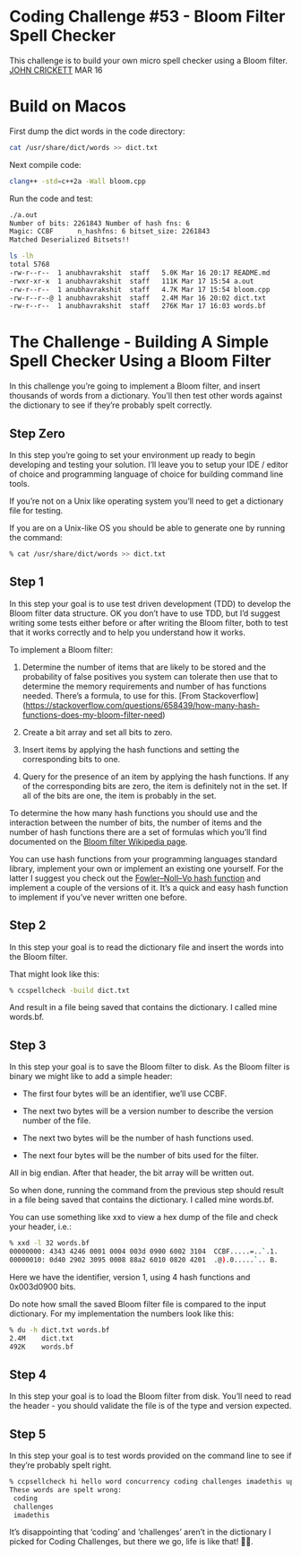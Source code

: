 # Coding Challenge #53 - Bloom Filter Spell Checker
This challenge is to build your own micro spell checker using a Bloom filter.
[JOHN CRICKETT](https://substack.com/redirect/fb7ccef3-d8d3-4d9e-8bd0-406e0dbc2922?j=eyJ1Ijoic201MDUifQ.EKNBcC3593op0wK31sVD6SABX4KbsYz3BcjFPwu9Qbc)
MAR 16
# Build on Macos
First dump the dict words in the code directory:
```sh
cat /usr/share/dict/words >> dict.txt
```

Next compile code:
```sh
clang++ -std=c++2a -Wall bloom.cpp
```

Run the code and test:
```sh
./a.out
Number of bits: 2261843 Number of hash fns: 6
Magic: CCBF      n_hashfns: 6 bitset_size: 2261843
Matched Deserialized Bitsets!!
```

```sh
ls -lh
total 5768
-rw-r--r--  1 anubhavrakshit  staff   5.0K Mar 16 20:17 README.md
-rwxr-xr-x  1 anubhavrakshit  staff   111K Mar 17 15:54 a.out
-rw-r--r--  1 anubhavrakshit  staff   4.7K Mar 17 15:54 bloom.cpp
-rw-r--r--@ 1 anubhavrakshit  staff   2.4M Mar 16 20:02 dict.txt
-rw-r--r--  1 anubhavrakshit  staff   276K Mar 17 16:03 words.bf
```

# The Challenge - Building A Simple Spell Checker Using a Bloom Filter
In this challenge you’re going to implement a Bloom filter, and insert thousands of words from a dictionary. You’ll then test other words against the dictionary to see if they’re probably spelt correctly.

## Step Zero
In this step you’re going to set your environment up ready to begin developing and testing your solution. I’ll leave you to setup your IDE / editor of choice and programming language of choice for building command line tools.

If you’re not on a Unix like operating system you’ll need to get a dictionary file for testing.

If you are on a Unix-like OS you should be able to generate one by running the command:
```sh
% cat /usr/share/dict/words >> dict.txt
```
## Step 1
In this step your goal is to use test driven development (TDD) to develop the Bloom filter data structure. OK you don’t have to use TDD, but I’d suggest writing some tests either before or after writing the Bloom filter, both to test that it works correctly and to help you understand how it works.

To implement a Bloom filter:

1. Determine the number of items that are likely to be stored and the probability of false positives you system can tolerate then use that to determine the memory requirements and number of has functions needed. There’s a formula, to use for this.
[From Stackoverflow] (https://stackoverflow.com/questions/658439/how-many-hash-functions-does-my-bloom-filter-need)
2. Create a bit array and set all bits to zero.

3. Insert items by applying the hash functions and setting the corresponding bits to one.

4. Query for the presence of an item by applying the hash functions. If any of the corresponding bits are zero, the item is definitely not in the set. If all of the bits are one, the item is probably in the set.

To determine the how many hash functions you should use and the interaction between the number of bits, the number of items and the number of hash functions there are a set of formulas which you’ll find documented on the [Bloom filter Wikipedia page](https://substack.com/redirect/3b570b5a-a197-4174-aea7-a0a51836b11a?j=eyJ1Ijoic201MDUifQ.EKNBcC3593op0wK31sVD6SABX4KbsYz3BcjFPwu9Qbc).

You can use hash functions from your programming languages standard library, implement your own or implement an existing one yourself. For the latter I suggest you check out the [Fowler–Noll–Vo hash function](https://substack.com/redirect/d5cec92a-42bf-4a5a-a0be-0849f7287f82?j=eyJ1Ijoic201MDUifQ.EKNBcC3593op0wK31sVD6SABX4KbsYz3BcjFPwu9Qbc) and implement a couple of the versions of it. It’s a quick and easy hash function to implement if you’ve never written one before.

## Step 2
In this step your goal is to read the dictionary file and insert the words into the Bloom filter.

That might look like this:
```sh
% ccspellcheck -build dict.txt
```
And result in a file being saved that contains the dictionary. I called mine words.bf.

## Step 3
In this step your goal is to save the Bloom filter to disk. As the Bloom filter is binary we might like to add a simple header:

- The first four bytes will be an identifier, we’ll use CCBF.

- The next two bytes will be a version number to describe the version number of the file.

- The next two bytes will be the number of hash functions used.

- The next four bytes will be the number of bits used for the filter.

All in big endian. After that header, the bit array will be written out.

So when done, running the command from the previous step should result in a file being saved that contains the dictionary. I called mine words.bf.

You can use something like xxd to view a hex dump of the file and check your header, i.e.:

```sh
% xxd -l 32 words.bf                                                     
00000000: 4343 4246 0001 0004 003d 0900 6002 3104  CCBF.....=..`.1.
00000010: 0d40 2902 3095 0008 88a2 6010 0820 4201  .@).0.....`.. B.
```
Here we have the identifier, version 1, using 4 hash functions and 0x003d0900 bits.

Do note how small the saved Bloom filter file is compared to the input dictionary. For my implementation the numbers look like this:

```sh
% du -h dict.txt words.bf 
2.4M    dict.txt
492K    words.bf
```
## Step 4
In this step your goal is to load the Bloom filter from disk. You’ll need to read the header - you should validate the file is of the type and version expected.

## Step 5
In this step your goal is to test words provided on the command line to see if they’re probably spelt right.
```sh
% ccpsellcheck hi hello word concurrency coding challenges imadethis up
These words are spelt wrong:
 coding
 challenges
 imadethis
```
It’s disappointing that ‘coding’ and ‘challenges’ aren’t in the dictionary I picked for Coding Challenges, but there we go, life is like that! 🤷‍♂️.